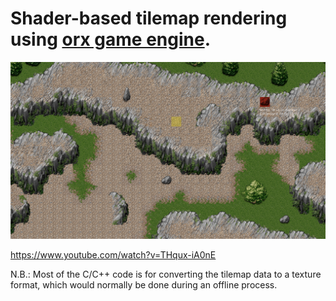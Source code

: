 Shader-based tilemap rendering using [orx game engine](http://orx-project.org).
===============================================================================

![Screenshot](screenshot/tilemap-0001.png)

https://www.youtube.com/watch?v=THqux-iA0nE

N.B.: Most of the C/C++ code is for converting the tilemap data to a texture format, which would normally be done during an offline process.
